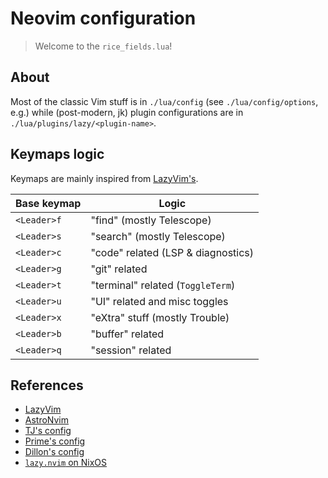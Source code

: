 # Neovim configuration

> Welcome to the `rice_fields.lua`!

## About

Most of the classic Vim stuff is in `./lua/config` (see `./lua/config/options`, e.g.)
while (post-modern, jk) plugin configurations are in `./lua/plugins/lazy/<plugin-name>`.

## Keymaps logic

Keymaps are mainly inspired from [LazyVim's](https://www.lazyvim.org/keymaps).

| Base keymap | Logic                              |
| ----------- | ---------------------------------- |
| `<Leader>f` | "find" (mostly Telescope)          |
| `<Leader>s` | "search" (mostly Telescope)        |
| `<Leader>c` | "code" related (LSP & diagnostics) |
| `<Leader>g` | "git" related                      |
| `<Leader>t` | "terminal" related (`ToggleTerm`)  |
| `<Leader>u` | "UI" related and misc toggles      |
| `<Leader>x` | "eXtra" stuff (mostly Trouble)     |
| `<Leader>b` | "buffer" related                   |
| `<Leader>q` | "session" related                  |

## References

- [LazyVim](https://www.lazyvim.org)
- [AstroNvim](https://astronvim.com)
- [TJ's config](https://github.com/tjdevries/config.nvim)
- [Prime's config](https://github.com/ThePrimeagen/init.lua)
- [Dillon's config](https://github.com/dmmulroy/.dotfiles/tree/main/home/.config/nvim)
- [`lazy.nvim` on NixOS](https://nixalted.com/lazynvim-nixos.html)
